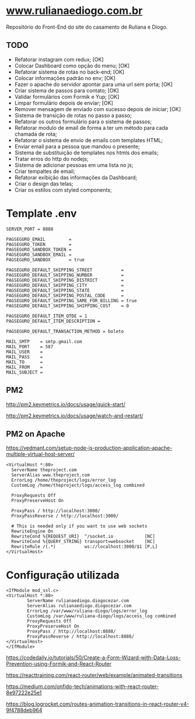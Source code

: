 # www.rulianaediogo.com.br
Repositório do Front-End do site do casamento de Ruliana e Diogo.

## TODO

* Refatorar instagram com redux; [OK]
* Colocar Dashboard como opção do menu; [OK]
* Refatorar sistema de rotas no back-end; [OK]
* Colocar informações padrão no env; [OK]
* Fazer o apache do servidor apontar para uma url sem porta; [OK]
* Criar sistema de passos para contato; [OK]
* Validar formulários com Formik e Yup; [OK]
* Limpar formulário depois de enviar; [OK]
* Remover mensagem de enviado com sucesso depois de iniciar; [OK]
* Sistema de transição de rotas no passo a passo;
* Refatorar os outros formulário para o sistema de passos;
* Refatorar modulo de email de forma a ter um método para cada chamada de rota;
* Refatorar o sistema de envio de emails com templates HTML;
* Enviar email para a pessoa que mandou o presente;
* Sistema de substituição de templates nos htmls dos emails;
* Tratar erros do http do nodejs;
* Sistema de adicionar pessoas em uma lista no js;
* Criar tempaltes de email;
* Refatorar exibição das informações da Dashboard;
* Criar o design das telas;
* Criar os estilos com styled components;

# Template .env

```
SERVER_PORT = 8888

PAGSEGURO_EMAIL         =
PAGSEGURO_TOKEN         =
PAGSEGURO_SANDBOX_TOKEN =
PAGSEGURO_SANDBOX_EMAIL =
PAGSEGURO_SANDBOX       = true

PAGSEGURO_DEFAULT_SHIPPING_STREET           =
PAGSEGURO_DEFAULT_SHIPPING_NUMBER           =
PAGSEGURO_DEFAULT_SHIPPING_DISTRICT         =
PAGSEGURO_DEFAULT_SHIPPING_CITY             =
PAGSEGURO_DEFAULT_SHIPPING_STATE            =
PAGSEGURO_DEFAULT_SHIPPING_POSTAL_CODE      =
PAGSEGURO_DEFAULT_SHIPPING_SAME_FOR_BILLING = true
PAGSEGURO_DEFAULT_SHIPPING_SHIPPING_COST    = 0

PAGSEGURO_DEFAULT_ITEM_QTDE = 1
PAGSEGURO_DEFAULT_ITEM_DESCRIPTION =

PAGSEGURO_DEFAULT_TRANSACTION_METHOD = boleto

MAIL_SMTP    = smtp.gmail.com
MAIL_PORT    = 587
MAIL_USER    =
MAIL_PASS    =
MAIL_TO      =
MAIL_FROM    =
MAIL_SUBJECT =

```

## PM2

http://pm2.keymetrics.io/docs/usage/quick-start/

http://pm2.keymetrics.io/docs/usage/watch-and-restart/

## PM2 on Apache

https://vedmant.com/setup-node-js-production-application-apache-multiple-virtual-host-server/

```
<VirtualHost *:80>
  ServerName theproject.com
  ServerAlias www.theproject.com
  ErrorLog /home/theproject/logs/error_log
  CustomLog /home/theproject/logs/access_log combined

  ProxyRequests Off
  ProxyPreserveHost On

  ProxyPass / http://localhost:3000/
  ProxyPassReverse / http://localhost:3000/

  # This is needed only if you want to use web sockets
  RewriteEngine On
  RewriteCond %{REQUEST_URI}  ^/socket.io            [NC]
  RewriteCond %{QUERY_STRING} transport=websocket    [NC]
  RewriteRule /(.*)           ws://localhost:3000/$1 [P,L]
</VirtualHost>
```

# Configuração utilizada

```
<IfModule mod_ssl.c>
<VirtualHost *:80>
        ServerName rulianaediogo.diogocezar.com
        ServerAlias rulianaediogo.diogocezar.com
        ErrorLog /var/www/ruliana-diogo/logs/error_log
        CustomLog /var/www/ruliana-diogo/logs/access_log combined
        ProxyRequests Off
        ProxyPreserveHost On
        ProxyPass / http://localhost:8888/
        ProxyPassReverse / http://localhost:8888/
</VirtualHost>
</IfModule>
```

https://codedaily.io/tutorials/50/Create-a-Form-Wizard-with-Data-Loss-Prevention-using-Formik-and-React-Router

https://reacttraining.com/react-router/web/example/animated-transitions

https://medium.com/onfido-tech/animations-with-react-router-8e97222e25e1

https://blog.logrocket.com/routes-animation-transitions-in-react-router-v4-9f4788deb964